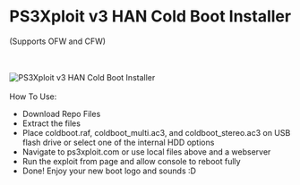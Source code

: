 # PS3Xploit v3 HAN Cold Boot Installer

(Supports OFW and CFW)

<br/><br/>
![PS3Xploit v3 HAN Cold Boot Installer](https://i.imgur.com/e3GsLkU.png)
<br/><br/>
How To Use:

* Download Repo Files
* Extract the files
* Place coldboot.raf, coldboot_multi.ac3, and coldboot_stereo.ac3 on USB flash drive or select one of the internal HDD options
* Navigate to ps3xploit.com or use local files above and a webserver
* Run the exploit from page and allow console to reboot fully
* Done! Enjoy your new boot logo and sounds :D
